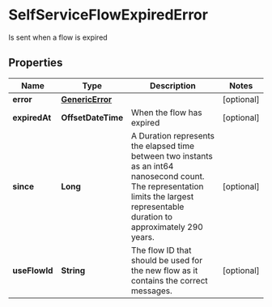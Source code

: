 

# SelfServiceFlowExpiredError

Is sent when a flow is expired

## Properties

| Name | Type | Description | Notes |
|------------ | ------------- | ------------- | -------------|
|**error** | [**GenericError**](GenericError.md) |  |  [optional] |
|**expiredAt** | **OffsetDateTime** | When the flow has expired |  [optional] |
|**since** | **Long** | A Duration represents the elapsed time between two instants as an int64 nanosecond count. The representation limits the largest representable duration to approximately 290 years. |  [optional] |
|**useFlowId** | **String** | The flow ID that should be used for the new flow as it contains the correct messages. |  [optional] |



